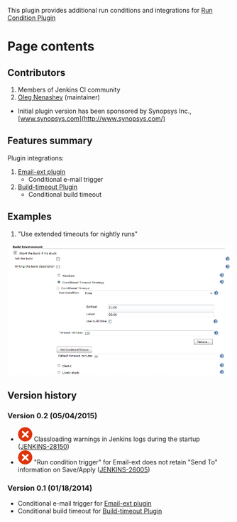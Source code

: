 
This plugin provides additional run conditions and integrations for [Run
Condition
Plugin](https://wiki.jenkins.io/display/JENKINS/Run+Condition+Plugin)

# Page contents

## Contributors

1.  Members of Jenkins CI community
2.  [Oleg Nenashev](hhttp://www.linkedin.com/in/onenashev) (maintainer)

-   Initial plugin version has been sponsored by Synopsys Inc.,
    [www.synopsys.com](http://www.synopsys.com/)

## Features summary

Plugin integrations:

1.  [Email-ext
    plugin](https://wiki.jenkins.io/display/JENKINS/Email-ext+plugin)
    -   Conditional e-mail trigger
2.  [Build-timeout
    Plugin](https://wiki.jenkins.io/display/JENKINS/Build-timeout+Plugin)
    -   Conditional build timeout

## Examples

1.  "Use extended timeouts for nightly runs"

![](docs/images/ConditionalBuildTimeout.png)

## Version history

### Version 0.2 (05/04/2015)

-   ![(error)](docs/images/error.svg)
    Classloading warnings in Jenkins logs during the startup
    ([JENKINS-28150](https://issues.jenkins-ci.org/browse/JENKINS-28150))
-   ![(error)](docs/images/error.svg)
    "Run condition trigger" for Email-ext does not retain "Send To"
    information on Save/Apply
    ([JENKINS-26005](https://issues.jenkins-ci.org/browse/JENKINS-26005))

### Version 0.1 (01/18/2014)

-   Conditional e-mail trigger for [Email-ext
    plugin](https://wiki.jenkins.io/display/JENKINS/Email-ext+plugin)
-   Conditional build timeout for [Build-timeout
    Plugin](https://wiki.jenkins.io/display/JENKINS/Build-timeout+Plugin)
